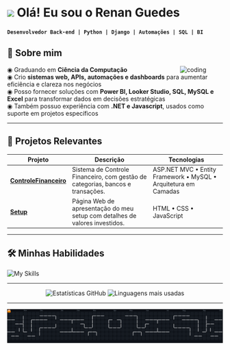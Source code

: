 <h1><img src="https://raw.githubusercontent.com/kaueMarques/kaueMarques/master/hi.gif" height="30px"> Olá! Eu sou o Renan Guedes</h1>

**`Desenvolvedor Back-end | Python | Django | Automações | SQL | BI`**

## 🧠 Sobre mim

<img align="right" alt="coding" src="https://user-images.githubusercontent.com/74038190/212749168-86d6c7ab-98da-409b-998f-c5b74721badd.gif" width="100"/>

◉ Graduando em **Ciência da Computação** <br>
◉ Crio **sistemas web, APIs, automações e dashboards** para aumentar eficiência e clareza nos negócios <br>
◉ Posso fornecer soluções com **Power BI, Looker Studio, SQL, MySQL e Excel** para transformar dados em decisões estratégicas <br>
◉ Também possuo experiência com **.NET e Javascript**, usados como suporte em projetos específicos

---

## 🚀 Projetos Relevantes

| Projeto                                                                      | Descrição                                                                            | Tecnologias                                                     |
| ---------------------------------------------------------------------------- | ------------------------------------------------------------------------------------ | --------------------------------------------------------------- |
| **[ControleFinanceiro](https://github.com/Renan-Guedes/ControleFinanceiro)** | Sistema de Controle Financeiro, com gestão de categorias, bancos e transações.       | ASP.NET MVC • Entity Framework • MySQL • Arquitetura em Camadas |
| **[Setup](https://github.com/Renan-Guedes/Setup)**                           | Página Web de apresentação do meu setup com detalhes de valores investidos.          | HTML • CSS • JavaScript                      

---

## 🛠️ Minhas Habilidades

![My Skills](https://go-skill-icons.vercel.app/api/icons?i=python,django,selenium,sqlserver,mysql,pbi,excel,html,css,git,github,js,cs,dotnet,bootstrap,wordpress\&titles=true)

---

<div align="center">
  <img src="https://github-readme-stats.vercel.app/api?username=Renan-Guedes&show_icons=true&include_all_commits=true&count_private=true&theme=merko&rank_icon=github&border_radius=10" height="150" alt="Estatísticas GitHub" />
  <img src="https://github-readme-stats.vercel.app/api/top-langs?username=Renan-Guedes&locale=pt-br&hide_title=false&layout=compact&card_width=320&langs_count=5&theme=merko&border_radius=10" height="150" alt="Linguagens mais usadas" />
</div>

---

<div align="center">
  <img src="https://raw.githubusercontent.com/Renan-Guedes/Renan-Guedes/output/github-contribution-grid.svg" alt="animation" />
</div>
